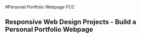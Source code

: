 #Personal Portfolio Webpage FCC

## Responsive Web Design Projects - Build a Personal Portfolio Webpage
